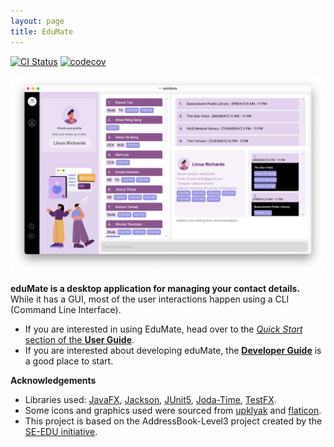 ```yaml
---
layout: page
title: EduMate
---
```


[![CI Status](https://github.com/AY2223S2-CS2103T-W14-2/tp/workflows/Java%20CI/badge.svg)](https://github.com/AY2223S2-CS2103T-W14-2/tp/actions)
[![codecov](https://codecov.io/gh/AY2223S2-CS2103T-W14-2/tp/branch/master/graph/badge.svg?token=CWWQU0O304)](https://codecov.io/gh/AY2223S2-CS2103T-W14-2/tp)

![Ui](images/Ui.png)

**eduMate is a desktop application for managing your contact details.** While it has a GUI, most of the user interactions happen using a CLI (Command Line Interface).

* If you are interested in using EduMate, head over to the [_Quick Start_ section of the **User Guide**](UserGuide.html#quick-start).
* If you are interested about developing eduMate, the [**Developer Guide**](DeveloperGuide.html) is a good place to start.


**Acknowledgements**

* Libraries used: [JavaFX](https://openjfx.io/), [Jackson](https://github.com/FasterXML/jackson), [JUnit5](https://github.com/junit-team/junit5), [Joda-Time](https://www.joda.org/joda-time/index.html), [TestFX](https://github.com/TestFX/TestFX).
* Some icons and graphics used were sourced from [upklyak](https://www.freepik.com/free-vector/pensive-people-think-about-question-problem-vector-flat-set-curious-doubt-confused-puzzled-women-men-with-hand-head-chin-expression-people-making-decision-choice_23639641.htm) and [flaticon](https://www.flaticon.com).
* This project is based on the AddressBook-Level3 project created by the [SE-EDU initiative](https://se-education.org).
